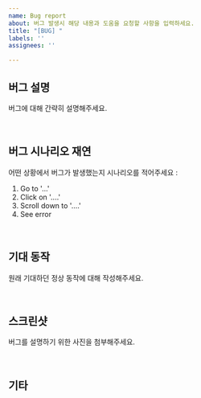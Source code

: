 ```yaml
---
name: Bug report
about: 버그 발생시 해당 내용과 도움을 요청할 사항을 입력하세요.
title: "[BUG] "
labels: ''
assignees: ''

---
```


## 버그 설명

버그에 대해 간략히 설명해주세요.

<br />

## 버그 시나리오 재연

어떤 상황에서 버그가 발생했는지 시나리오를 적어주세요 :  

1. Go to '...'
2. Click on '....'
3. Scroll down to '....'
4. See error

<br />

## 기대 동작

원래 기대하던 정상 동작에 대해 작성해주세요.

<br />

## 스크린샷

버그를 설명하기 위한 사진을 첨부해주세요.

<br />

## 기타
